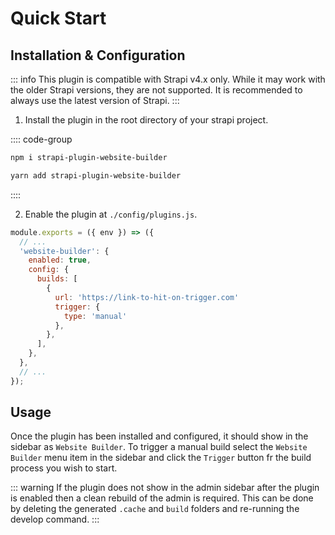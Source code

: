 # Quick Start

## Installation & Configuration

::: info
This plugin is compatible with Strapi v4.x only. While it may work with the older Strapi versions, they are not supported. It is recommended to always use the latest version of Strapi.
:::

1. Install the plugin in the root directory of your strapi project.

:::: code-group

```bash [npm]
npm i strapi-plugin-website-builder
```

```bash [yarn]
yarn add strapi-plugin-website-builder
```

::::

2. Enable the plugin at `./config/plugins.js`.

```js
module.exports = ({ env }) => ({
  // ...
  'website-builder': {
    enabled: true,
    config: {
      builds: [
        {
          url: 'https://link-to-hit-on-trigger.com'
          trigger: {
            type: 'manual'
          },
        },
      ],
    },
  },
  // ...
});
```

## Usage

Once the plugin has been installed and configured, it should show in the sidebar as `Website Builder`. To trigger a manual build select the `Website Builder` menu item in the sidebar and click the `Trigger` button fr the build process you wish to start.

::: warning
If the plugin does not show in the admin sidebar after the plugin is enabled then a clean rebuild of the admin is required. This can be done by deleting the generated `.cache` and `build` folders and re-running the develop command.
:::

